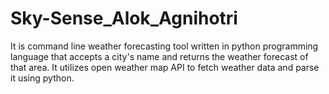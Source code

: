 # Sky-Sense_Alok_Agnihotri
It is command line weather forecasting tool written in python programming language that accepts a city's name and returns the weather forecast of that area. It utilizes open weather map API to fetch weather data and parse it using python.
